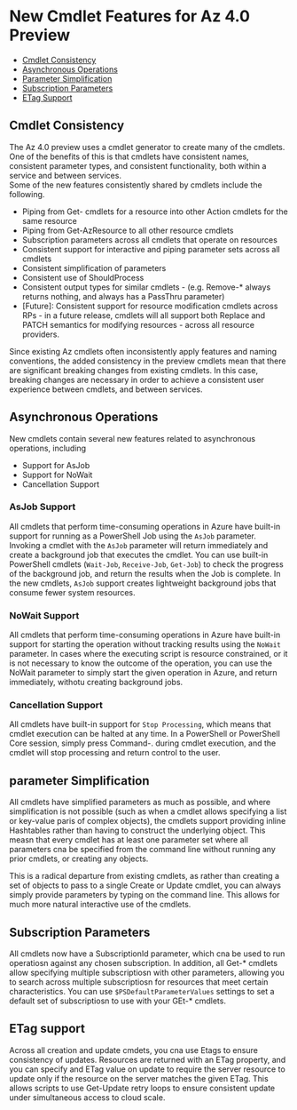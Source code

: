 # New Cmdlet Features for Az 4.0 Preview
- [Cmdlet Consistency](#cmdlet-consistency)
- [Asynchronous Operations](#asynchronous-operations)
- [Parameter Simplification](#parameter-simplification)
- [Subscription Parameters](#subscription-parameters)
- [ETag Support](#etag-support)

## Cmdlet Consistency
The Az 4.0 preview uses a cmdlet generator to create many of the cmdlets.  One of the benefits of this is that cmdlets have consistent names, consistent parameter types, and consistent functionality, both within a service and between services.  
Some of the new features consistently shared by cmdlets include the following.
- Piping from Get- cmdlets for a resource into other Action cmdlets for the same resource
- Piping from Get-AzResource to all other resource cmdlets
- Subscription parameters across all cmdlets that operate on resources
- Consistent support for interactive and piping parameter sets across all cmdlets
- Consistent simplification of parameters
- Consistent use of ShouldProcess
- Consistent output types for similar cmdlets - (e.g. Remove-* always returns nothing, and always has a PassThru parameter)
- [Future]: Consistent support for resource modification cmdlets across RPs - in a future release, cmdlets will all support both Replace and PATCH semantics for modifying resources - across all resource providers. 

Since existing Az cmdlets often inconsistently apply features and naming conventions, the added consistency in the preview cmdlets mean that there are significant breaking changes from existing cmdlets. In this case, breaking changes are necessary in order to achieve a consistent user experience between cmdlets, and between services.

## Asynchronous Operations
New cmdlets contain several new features related to asynchronous operations, including 
- Support for AsJob
- Support for NoWait
- Cancellation Support

### AsJob Support
All cmdlets that perform time-consuming operations in Azure have built-in support for running as a PowerShell Job using the `AsJob` parameter. Invoking a cmdlet with the `AsJob` parameter will return immediately and create a background job that executes the cmdlet.  You can use built-in PowerShell cmdlets (`Wait-Job`, `Receive-Job`, `Get-Job`) to check the progress of the background job, and return the results when the Job is complete.  In the new cmdlets, `AsJob` support creates lightweight background jobs that consume fewer system resources.

### NoWait Support
All cmdlets that perform time-consuming operations in Azure have built-in support for starting the operation without tracking results using the `NoWait` parameter.
In cases where the executing script is resource constrained, or it is not necessary to know the  outcome of the operation, you can use the NoWait parameter to simply start the given operation in Azure, and return immediately, withotu creating background jobs. 

### Cancellation Support
All cmdlets have built-in support for `Stop Processing`, which means that cmdlet execution can be halted at any time.  In a PowerShell or PowerShell Core session, simply 
press Command-. during cmdlet execution, and the cmdlet will stop processing and return control to the user.

## parameter Simplification
All cmdlets have simplified parameters as much as possible, and where simplification is not possible (such as when a cmdlet allows specifying a list or key-value paris of complex objects), the cmdlets support providing inline Hashtables rather than having to construct the underlying object.  This measn that every cmdlet has at least one parameter set where all parameters cna be specified from the command line without running any prior cmdlets, or creating any objects.

This is a radical departure from existing cmdlets, as rather than creating a set of objects to pass to a single Create or Update cmdlet, you can always simply provide parameters by typing on the command line.  This allows for much more natural interactive use of the cmdlets.

## Subscription Parameters
All cmdlets now have a SubscriptionId parameter, which cna be used to run operatiosn against any chosen subscription.  In addition, all Get-* cmdlets allow specifying multiple subscriptiosn with other parameters, allowing you to search across multiple subscriptiosn for resources that meet certain characteristics.  You can use `$PSDefaultParameterValues` settings to set a default set of subscriptiosn to use with your GEt-* cmdlets.

## ETag support
Across all creation and update cmdets, you cna use Etags to ensure consistency of updates.  Resources are returned with an ETag property, and you can specify and ETag value on update to require the server resource to update only if the resource on the server matches the given ETag.  This allows scripts to use Get-Update retry loops to ensure consistent update under simultaneous access to cloud scale.